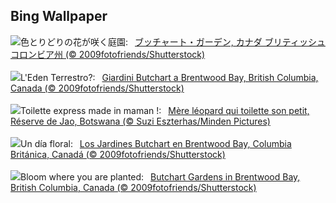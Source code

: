 ## Bing Wallpaper
![](https://www.bing.com/th?id=OHR.ButchartFlowers_JA-JP0238801462_UHD.jpg&w=1000)色とりどりの花が咲く庭園:&nbsp;&ensp;[ブッチャート・ガーデン,  カナダ ブリティッシュコロンビア州 (© 2009fotofriends/Shutterstock)](https://www.bing.com/th?id=OHR.ButchartFlowers_JA-JP0238801462_UHD.jpg)
<br><br/>
![](https://www.bing.com/th?id=OHR.ButchartFlowers_IT-IT9191711194_UHD.jpg&w=1000)L'Eden Terrestro?:&nbsp;&ensp;[Giardini Butchart a Brentwood Bay, British Columbia, Canada (© 2009fotofriends/Shutterstock)](https://www.bing.com/th?id=OHR.ButchartFlowers_IT-IT9191711194_UHD.jpg)
<br><br/>
![](https://www.bing.com/th?id=OHR.LeopardMother_FR-FR7857818680_UHD.jpg&w=1000)Toilette express made in maman !:&nbsp;&ensp;[Mère léopard qui toilette son petit, Réserve de Jao, Botswana (© Suzi Eszterhas/Minden Pictures)](https://www.bing.com/th?id=OHR.LeopardMother_FR-FR7857818680_UHD.jpg)
<br><br/>
![](https://www.bing.com/th?id=OHR.ButchartFlowers_ES-ES7597902522_UHD.jpg&w=1000)Un día floral:&nbsp;&ensp;[Los Jardines Butchart en Brentwood Bay, Columbia Británica, Canadá (© 2009fotofriends/Shutterstock)](https://www.bing.com/th?id=OHR.ButchartFlowers_ES-ES7597902522_UHD.jpg)
<br><br/>
![](https://www.bing.com/th?id=OHR.ButchartFlowers_EN-GB2944886711_UHD.jpg&w=1000)Bloom where you are planted:&nbsp;&ensp;[Butchart Gardens in Brentwood Bay, British Columbia, Canada (© 2009fotofriends/Shutterstock)](https://www.bing.com/th?id=OHR.ButchartFlowers_EN-GB2944886711_UHD.jpg)
<br><br/>
